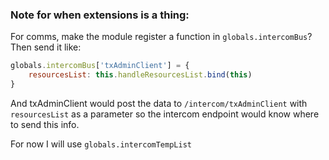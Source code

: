 ### Note for when extensions is a thing:
For comms, make the module register a function in `globals.intercomBus`? Then send it like:
```javascript
globals.intercomBus['txAdminClient'] = {
    resourcesList: this.handleResourcesList.bind(this)
}
```  
And txAdminClient would post the data to `/intercom/txAdminClient` with `resourcesList` as a parameter so the intercom endpoint would know where to send this info.  
  
For now I will use `globals.intercomTempList`

